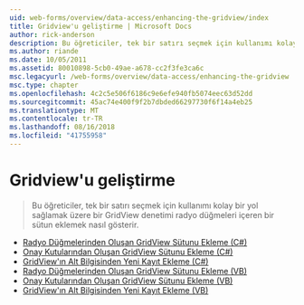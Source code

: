```yaml
---
uid: web-forms/overview/data-access/enhancing-the-gridview/index
title: Gridview'u geliştirme | Microsoft Docs
author: rick-anderson
description: Bu öğreticiler, tek bir satırı seçmek için kullanımı kolay bir yol sağlamak üzere bir GridView denetimi radyo düğmeleri içeren bir sütun eklemek nasıl gösterir.
ms.author: riande
ms.date: 10/05/2011
ms.assetid: 80010898-5cb0-49ae-a678-cc2f3fe3ca6c
msc.legacyurl: /web-forms/overview/data-access/enhancing-the-gridview
msc.type: chapter
ms.openlocfilehash: 4c2c5e506f6186c9e6efe940fb5074eec63d52dd
ms.sourcegitcommit: 45ac74e400f9f2b7dbded66297730f6f14a4eb25
ms.translationtype: MT
ms.contentlocale: tr-TR
ms.lasthandoff: 08/16/2018
ms.locfileid: "41755958"
---
```

<a name="enhancing-the-gridview"></a>Gridview'u geliştirme
====================
> Bu öğreticiler, tek bir satırı seçmek için kullanımı kolay bir yol sağlamak üzere bir GridView denetimi radyo düğmeleri içeren bir sütun eklemek nasıl gösterir.


- [Radyo Düğmelerinden Oluşan GridView Sütunu Ekleme (C#)](adding-a-gridview-column-of-radio-buttons-cs.md)
- [Onay Kutularından Oluşan GridView Sütunu Ekleme (C#)](adding-a-gridview-column-of-checkboxes-cs.md)
- [GridView'ın Alt Bilgisinden Yeni Kayıt Ekleme (C#)](inserting-a-new-record-from-the-gridview-s-footer-cs.md)
- [Radyo Düğmelerinden Oluşan GridView Sütunu Ekleme (VB)](adding-a-gridview-column-of-radio-buttons-vb.md)
- [Onay Kutularından Oluşan GridView Sütunu Ekleme (VB)](adding-a-gridview-column-of-checkboxes-vb.md)
- [GridView'ın Alt Bilgisinden Yeni Kayıt Ekleme (VB)](inserting-a-new-record-from-the-gridview-s-footer-vb.md)
